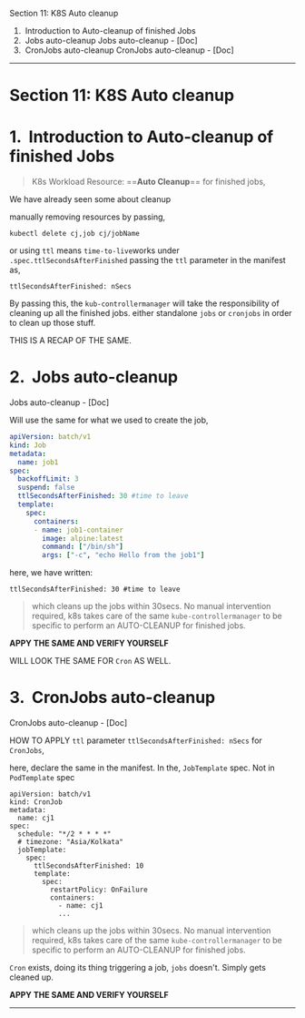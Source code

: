 Section 11: K8S Auto cleanup
1.  Introduction to Auto-cleanup of finished Jobs
2.  Jobs auto-cleanup
		Jobs auto-cleanup - [Doc]
3.  CronJobs auto-cleanup
		CronJobs auto-cleanup - [Doc]
---

# Section 11: K8S Auto cleanup
# 1.  Introduction to Auto-cleanup of finished Jobs
> K8s Workload Resource:  ==**Auto Cleanup**== for finished jobs,

We have already seen some about cleanup

manually removing resources by passing,
```
kubectl delete cj,job cj/jobName
```

or using `ttl` means `time-to-live`works under `.spec.ttlSecondsAfterFinished`
passing the `ttl` parameter in the manifest as,
```
ttlSecondsAfterFinished: nSecs
```

By passing this, the `kub-controllermanager` will take the responsibility of cleaning up all the finished jobs. either standalone `jobs` or `cronjobs` in order to clean up those stuff. 

THIS IS A RECAP OF THE SAME. 

# 2.  Jobs auto-cleanup
Jobs auto-cleanup - [Doc]

Will use the same for what we used to create the job,
```yaml
apiVersion: batch/v1
kind: Job
metadata:
  name: job1
spec:
  backoffLimit: 3
  suspend: false
  ttlSecondsAfterFinished: 30 #time to leave
  template:
    spec:
      containers:
      - name: job1-container
        image: alpine:latest
        command: ["/bin/sh"]
        args: ["-c", "echo Hello from the job1"]
```
here, we have written:
```
ttlSecondsAfterFinished: 30 #time to leave
```
>which cleans up the jobs within 30secs. No manual intervention required, k8s takes care of the same `kube-controllermanager` to be specific to perform an AUTO-CLEANUP for finished jobs.

**APPY THE SAME AND VERIFY YOURSELF**

WILL LOOK THE SAME FOR `Cron` AS WELL.


# 3.  CronJobs auto-cleanup
CronJobs auto-cleanup - [Doc]

HOW TO APPLY `ttl` parameter `ttlSecondsAfterFinished: nSecs` for `CronJobs`,

here, declare the same in the manifest. In the, `JobTemplate` spec. Not in `PodTemplate` spec

```
apiVersion: batch/v1
kind: CronJob
metadata:
  name: cj1
spec:
  schedule: "*/2 * * * *"
  # timezone: "Asia/Kolkata"
  jobTemplate:
    spec:
      ttlSecondsAfterFinished: 10
      template:
        spec:
          restartPolicy: OnFailure
          containers:
            - name: cj1
            ...
```

>which cleans up the jobs within 30secs. No manual intervention required, k8s takes care of the same `kube-controllermanager` to be specific to perform an AUTO-CLEANUP for finished jobs.

`Cron` exists, doing its thing triggering a job, `jobs` doesn't. Simply gets cleaned up.

**APPY THE SAME AND VERIFY YOURSELF**




---

